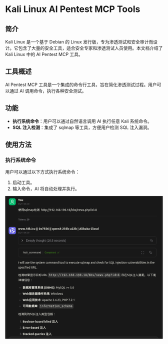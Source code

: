 # Kali Linux AI Pentest MCP Tools

## 简介

Kali Linux 是一个基于 Debian 的 Linux 发行版，专为渗透测试和安全审计而设计。它包含了大量的安全工具，适合安全专家和渗透测试人员使用。本文档介绍了 Kali Linux 中的 AI Pentest MCP 工具。

## 工具概述

AI Pentest MCP 工具是一个集成的命令行工具，旨在简化渗透测试过程。用户可以通过 AI 调用命令，执行各种安全测试。

## 功能

- **执行系统命令**：用户可以通过自然语言调用 AI 执行任意 Kali 系统命令。
- **SQL 注入检测**：集成了 sqlmap 等工具，方便用户检测 SQL 注入漏洞。

## 使用方法

### 执行系统命令

用户可以通过以下方式执行系统命令：

1. 启动工具。
2. 输入命令，AI 将自动处理并执行。

![Kali Linux AI Pentest MCP Tools](https://github.com/0x7556/kali_mcp/blob/main/kali_cmd.png)

